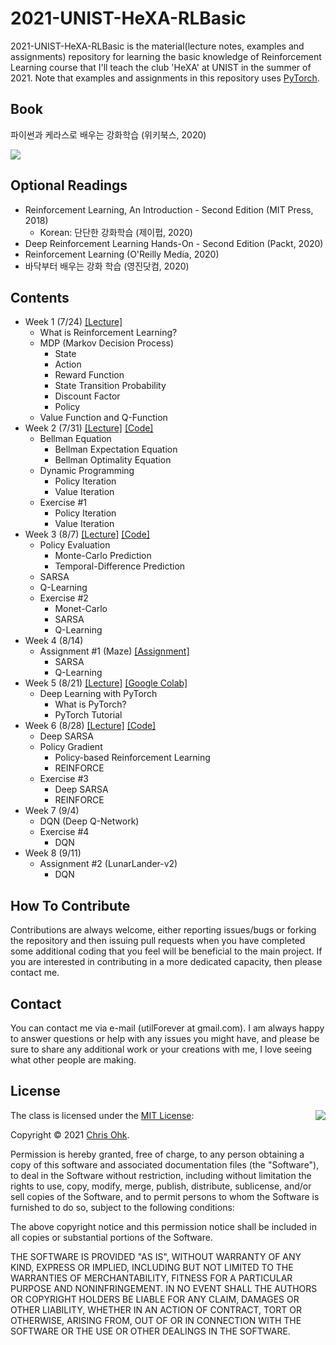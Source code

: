 # 2021-UNIST-HeXA-RLBasic

2021-UNIST-HeXA-RLBasic is the material(lecture notes, examples and assignments) repository for learning the basic knowledge of Reinforcement Learning course that I'll teach the club 'HeXA' at UNIST in the summer of 2021. Note that examples and assignments in this repository uses [PyTorch](https://pytorch.org/).

## Book

파이썬과 케라스로 배우는 강화학습 (위키북스, 2020)

![](https://wikibook.co.kr/images/cover/m/9791158392017.png)

## Optional Readings

- Reinforcement Learning, An Introduction - Second Edition (MIT Press, 2018)
  - Korean: 단단한 강화학습 (제이펍, 2020)
- Deep Reinforcement Learning Hands-On - Second Edition (Packt, 2020)
- Reinforcement Learning (O'Reilly Media, 2020)
- 바닥부터 배우는 강화 학습 (영진닷컴, 2020)

## Contents

- Week 1 (7/24) [[Lecture]](./1%20-%20Lecture/210724%20-%20Introduction%20to%20RL%2C%20Week%201.pdf)
  - What is Reinforcement Learning?
  - MDP (Markov Decision Process)
    - State
    - Action
    - Reward Function
    - State Transition Probability
    - Discount Factor
    - Policy
  - Value Function and Q-Function
- Week 2 (7/31) [[Lecture]](./1%20-%20Lecture/210731%20-%20Introduction%20to%20RL%2C%20Week%202.pdf) [[Code]](./2%20-%20Code/210731%20-%20Introduction%20to%20RL%2C%20Week%202)
  - Bellman Equation
    - Bellman Expectation Equation
    - Bellman Optimality Equation
  - Dynamic Programming
    - Policy Iteration
    - Value Iteration
  - Exercise #1
    - Policy Iteration
    - Value Iteration
- Week 3 (8/7) [[Lecture]](./1%20-%20Lecture/210807%20-%20Introduction%20to%20RL%2C%20Week%203.pdf) [[Code]](./2%20-%20Code/210807%20-%20Introduction%20to%20RL%2C%20Week%203)
  - Policy Evaluation
    - Monte-Carlo Prediction
    - Temporal-Difference Prediction
  - SARSA
  - Q-Learning
  - Exercise #2
    - Monet-Carlo
    - SARSA
    - Q-Learning
- Week 4 (8/14)
  - Assignment #1 (Maze) [[Assignment]](./3%20-%20Assignment/210814%20-%20Maze)
    - SARSA
    - Q-Learning
- Week 5 (8/21) [[Lecture]](./1%20-%20Lecture/210821%20-%20Introduction%20to%20RL%2C%20Week%205.pdf) [[Google Colab]](https://cutt.ly/mQgEDyJ)
  - Deep Learning with PyTorch
    - What is PyTorch?
    - PyTorch Tutorial
- Week 6 (8/28) [[Lecture]](./1%20-%20Lecture/210828%20-%20Introduction%20to%20RL%2C%20Week%206.pdf) [[Code]](./2%20-%20Code/210828%20-%20Introduction%20to%20RL%2C%20Week%206)
  - Deep SARSA
  - Policy Gradient
    - Policy-based Reinforcement Learning
    - REINFORCE
  - Exercise #3
    - Deep SARSA
    - REINFORCE
- Week 7 (9/4)
  - DQN (Deep Q-Network)
  - Exercise #4
    - DQN
- Week 8 (9/11)
  - Assignment #2 (LunarLander-v2)
    - DQN

## How To Contribute

Contributions are always welcome, either reporting issues/bugs or forking the repository and then issuing pull requests when you have completed some additional coding that you feel will be beneficial to the main project. If you are interested in contributing in a more dedicated capacity, then please contact me.

## Contact

You can contact me via e-mail (utilForever at gmail.com). I am always happy to answer questions or help with any issues you might have, and please be sure to share any additional work or your creations with me, I love seeing what other people are making.

## License

<img align="right" src="http://opensource.org/trademarks/opensource/OSI-Approved-License-100x137.png">

The class is licensed under the [MIT License](http://opensource.org/licenses/MIT):

Copyright &copy; 2021 [Chris Ohk](http://www.github.com/utilForever).

Permission is hereby granted, free of charge, to any person obtaining a copy of this software and associated documentation files (the "Software"), to deal in the Software without restriction, including without limitation the rights to use, copy, modify, merge, publish, distribute, sublicense, and/or sell copies of the Software, and to permit persons to whom the Software is furnished to do so, subject to the following conditions:

The above copyright notice and this permission notice shall be included in all copies or substantial portions of the Software.

THE SOFTWARE IS PROVIDED "AS IS", WITHOUT WARRANTY OF ANY KIND, EXPRESS OR IMPLIED, INCLUDING BUT NOT LIMITED TO THE WARRANTIES OF MERCHANTABILITY, FITNESS FOR A PARTICULAR PURPOSE AND NONINFRINGEMENT. IN NO EVENT SHALL THE AUTHORS OR COPYRIGHT HOLDERS BE LIABLE FOR ANY CLAIM, DAMAGES OR OTHER LIABILITY, WHETHER IN AN ACTION OF CONTRACT, TORT OR OTHERWISE, ARISING FROM, OUT OF OR IN CONNECTION WITH THE SOFTWARE OR THE USE OR OTHER DEALINGS IN THE SOFTWARE.
